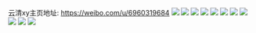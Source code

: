云清xy主页地址: https://weibo.com/u/6960319684 
![](https://wx4.sinaimg.cn/mw2000/007B2N6Ily1h7m11wqw40j31400u0478.jpg) 
![](https://wx4.sinaimg.cn/mw2000/007B2N6Ily1h6yz4x99isj31400u0gml.jpg) 
![](https://wx4.sinaimg.cn/mw2000/007B2N6Ily1h6yz4xn0wcj31400u0n0q.jpg) 
![](https://wx4.sinaimg.cn/mw2000/007B2N6Ily1h6yz4w88acj30u014010o.jpg) 
![](https://wx4.sinaimg.cn/mw2000/007B2N6Ily1h6a2ab5vw5j30u0140qht.jpg) 
![](https://wx4.sinaimg.cn/mw2000/007B2N6Ily1h6a2a76zixj30u014040r.jpg) 
![](https://wx4.sinaimg.cn/mw2000/007B2N6Ily1h60bbcdbaij30u01sy7bi.jpg) 
![](https://wx4.sinaimg.cn/mw2000/007B2N6Ily1h60bbcy1iij30tx1h6wh3.jpg) 
![](https://wx4.sinaimg.cn/mw2000/007B2N6Ily1h5fvzsynqkj30wi1ycaxf.jpg) 
![](https://wx4.sinaimg.cn/mw2000/007B2N6Ily1h5b5qf0h16j335r1s0b29.jpg) 
![](https://wx4.sinaimg.cn/mw2000/007B2N6Ily1h5b5qsqpxgj32c03401kz.jpg) 

